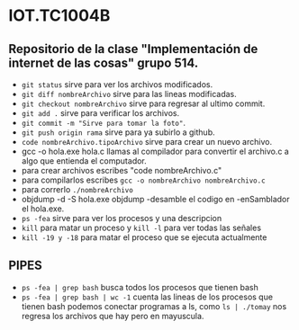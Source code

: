 # IOT.TC1004B

## Repositorio de la clase "Implementación de internet de las cosas" grupo 514.
- `git status` sirve para ver los archivos modificados.
- `git diff nombreArchivo` sirve para las lineas modificadas.
- `git checkout nombreArchivo` sirve para regresar al ultimo commit.
- `git add .` sirve para verificar los archivos.
- `git commit -m "Sirve para tomar la foto"`.
- `git push origin rama` sirve para ya subirlo a github.
- `code nombreArchivo.tipoArchivo` sirve para crear un nuevo archivo.
- gcc -o hola.exe hola.c llamas al compilador para convertir el archivo.c a algo que entienda el computador.
- para crear archivos escribes "code nombreArchivo.c"
- para compilarlos escribes `gcc -o nombreArchivo nombreArchivo.c`
- para correrlo `./nombreArchivo `
- objdump -d -S hola.exe objdump -desamble el codigo en -enSamblador el hola.exe.
- `ps -fea` sirve para ver los procesos y una descripcion
- `kill` para matar un proceso y `kill -l` para ver todas las señales
- `kill -19 y -18` para matar el proceso que se ejecuta actualmente
## PIPES
- `ps -fea | grep bash` busca todos los procesos que tienen bash
- `ps -fea | grep bash | wc -1` cuenta las lineas de los procesos que tienen bash
podemos conectar programas a ls, como `ls | ./tomay` nos regresa los archivos que hay pero en mayuscula.